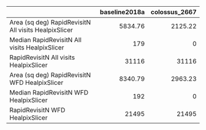 |                                                      |   baseline2018a |   colossus_2667 |
|:-----------------------------------------------------|----------------:|----------------:|
| Area (sq deg) RapidRevisitN All visits HealpixSlicer |         5834.76 |         2125.22 |
| Median RapidRevisitN All visits HealpixSlicer        |          179    |            0    |
| RapidRevisitN All visits HealpixSlicer               |        31116    |        31116    |
| Area (sq deg) RapidRevisitN WFD HealpixSlicer        |         8340.79 |         2963.23 |
| Median RapidRevisitN WFD HealpixSlicer               |          192    |            0    |
| RapidRevisitN WFD HealpixSlicer                      |        21495    |        21495    |
